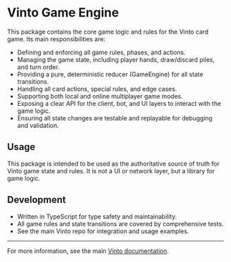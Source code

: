 # Vinto Game Engine

This package contains the core game logic and rules for the Vinto card game. Its main responsibilities are:

- Defining and enforcing all game rules, phases, and actions.
- Managing the game state, including player hands, draw/discard piles, and turn order.
- Providing a pure, deterministic reducer (GameEngine) for all state transitions.
- Handling all card actions, special rules, and edge cases.
- Supporting both local and online multiplayer game modes.
- Exposing a clear API for the client, bot, and UI layers to interact with the game logic.
- Ensuring all state changes are testable and replayable for debugging and validation.

## Usage

This package is intended to be used as the authoritative source of truth for Vinto game state and rules. It is not a UI or network layer, but a library for game logic.

## Development

- Written in TypeScript for type safety and maintainability.
- All game rules and state transitions are covered by comprehensive tests.
- See the main Vinto repo for integration and usage examples.

---

For more information, see the main [Vinto documentation](../../README.md).
